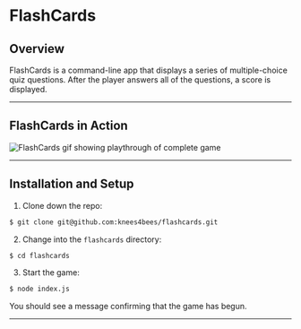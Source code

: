 # FlashCards 

## Overview
FlashCards is a command-line app that displays a series of multiple-choice quiz questions. After the player answers all of the questions, a score is displayed.

---
## FlashCards in Action
![FlashCards gif showing playthrough of complete game](./flashcards.gif)

---
## Installation and Setup
1. Clone down the repo:
```bash
$ git clone git@github.com:knees4bees/flashcards.git
```

2. Change into the `flashcards` directory:
```bash
$ cd flashcards
```

3. Start the game:
```bash
$ node index.js
```
You should see a message confirming that the game has begun.

---